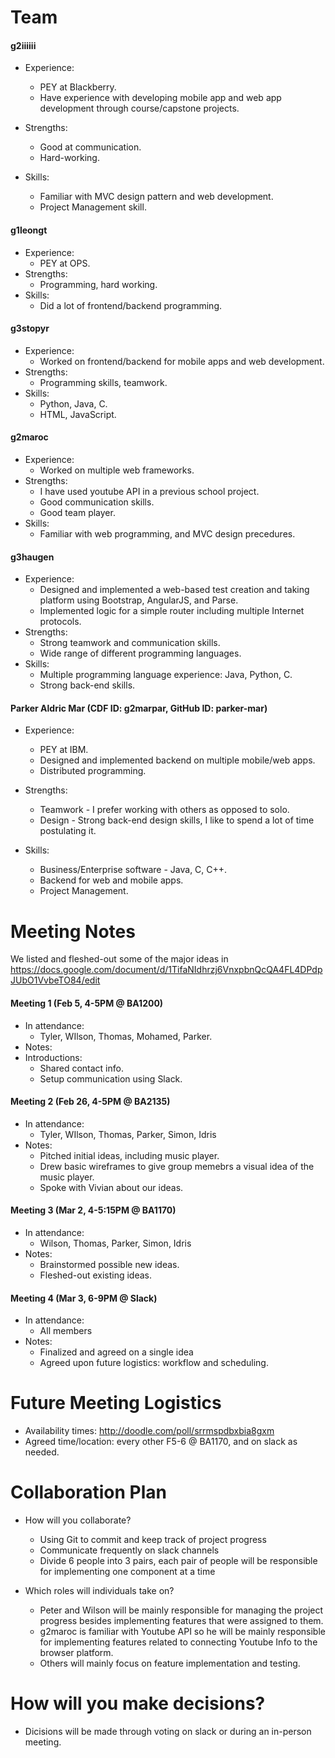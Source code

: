 # Team
#### g2iiiiii

- Experience:
    - PEY at Blackberry.
	- Have experience with developing mobile app and web app development through course/capstone projects.

- Strengths:
	- Good at communication.
	- Hard-working.
	
- Skills:
	- Familiar with MVC design pattern and web development.
	- Project Management skill.

#### g1leongt
- Experience:
	- PEY at OPS.
- Strengths:
	- Programming, hard working.
- Skills:
	- Did a lot of frontend/backend programming.

#### g3stopyr
- Experience:
	- Worked on frontend/backend for mobile apps and web development.
- Strengths:
    - Programming skills, teamwork.
- Skills:
    - Python, Java, C.
    - HTML, JavaScript.

#### g2maroc
- Experience:
    - Worked on multiple web frameworks.
- Strengths: 
    - I have used youtube API in a previous school project.
    - Good communication skills.
    - Good team player.
- Skills:
    - Familiar with web programming, and MVC design precedures.

#### g3haugen
- Experience:
    - Designed and implemented a web-based test creation and taking platform using Bootstrap, AngularJS, and Parse.
    - Implemented logic for a simple router including multiple Internet protocols. 
- Strengths:
    - Strong teamwork and communication skills.
    - Wide range of different programming languages.
- Skills:
    - Multiple programming language experience: Java, Python, C.
    - Strong back-end skills. 

#### Parker Aldric Mar (CDF ID: g2marpar, GitHub ID: parker-mar)
- Experience:
    - PEY at IBM.
    - Designed and implemented backend on multiple mobile/web apps.
    - Distributed programming.
- Strengths:
	- Teamwork - I prefer working with others as opposed to solo.
    - Design - Strong back-end design skills, I like to spend a lot of time postulating it.

- Skills:
	- Business/Enterprise software - Java, C, C++.
	- Backend for web and mobile apps.
	- Project Management.

# Meeting Notes
We listed and fleshed-out some of the major ideas in https://docs.google.com/document/d/1TifaNIdhrzj6VnxpbnQcQA4FL4DPdpJUbO1VvbeTO84/edit 

#### Meeting 1 (Feb 5, 4-5PM @ BA1200)
- In attendance:
    - Tyler, WIlson, Thomas, Mohamed, Parker.
- Notes:
- Introductions:
    - Shared contact info.
    - Setup communication using Slack.

#### Meeting 2 (Feb 26, 4-5PM @ BA2135)
- In attendance:
    - Tyler, WIlson, Thomas, Parker, Simon, Idris
- Notes:
    - Pitched initial ideas, including music player.
    - Drew basic wireframes to give group memebrs a visual idea of the music player. 
    - Spoke with Vivian about our ideas.

#### Meeting 3 (Mar 2, 4-5:15PM @ BA1170)
- In attendance: 
    - Wilson, Thomas, Parker, Simon, Idris
- Notes:
    - Brainstormed possible new ideas.
    - Fleshed-out existing ideas. 

#### Meeting 4 (Mar 3, 6-9PM @ Slack)
- In attendance: 
    - All members
- Notes:
    - Finalized and agreed on a single idea
    - Agreed upon future logistics: workflow and scheduling.

# Future Meeting Logistics 
- Availability times: http://doodle.com/poll/srrmspdbxbia8gxm
- Agreed time/location: every other F5-6 @ BA1170, and on slack as needed.

# Collaboration Plan
- How will you collaborate?
    - Using Git to commit and keep track of project progress
    - Communicate frequently on slack channels
    - Divide 6 people into 3 pairs, each pair of people will be responsible for implementing one component at a time

- Which roles will individuals take on?
    - Peter and Wilson will be mainly responsible for managing the project progress besides implementing features that were assigned to them.
    - g2maroc is familiar with Youtube API so he will be mainly responsible for implementing features related to connecting Youtube Info to the browser platform.
    - Others will mainly focus on feature implementation and testing.

# How will you make decisions?
- Dicisions will be made through voting on slack or during an in-person meeting.
